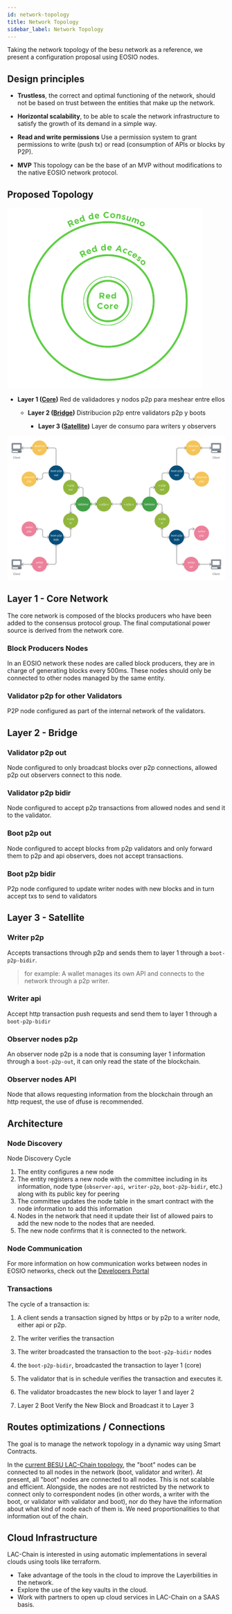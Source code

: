 ```yaml
---
id: network-topology
title: Network Topology
sidebar_label: Network Topology
---
```


Taking the network topology of the besu network as a reference, we present a configuration proposal using EOSIO nodes.

## Design principles
* **Trustless**, the correct and optimal functioning of the network, should not be based on trust between the entities that make up the network.

* **Horizontal scalability**, to be able to scale the network infrastructure to satisfy the growth of its demand in a simple way.

* **Read and write permissions** Use a permission system to grant permissions to write (push tx) or read (consumption of APIs or blocks by P2P).

* **MVP** This topology can be the base of an MVP without modifications to the native EOSIO network protocol.

## Proposed Topology

<img src="/img/diagrams/network-layers.png" alt="Latam Link Blockchain Network" width="450"/>

- **Layer 1 ([Core](/docs/network-topology#Layer-1---core-network))** Red de validadores y nodos p2p para meshear entre ellos

	- **Layer 2 ([Bridge](/docs/network-topology#Layer-2---bridge))** Distribucion p2p entre validators p2p y boots

		- **Layer 3 ([Satellite](/docs/network-topology#layer-3---satellite))** Layer de consumo para writers y observers


![LatamLink Topology](/img/diagrams/network-topology.png)


## Layer 1 - Core Network
The core network is composed of the blocks producers who have been added to the consensus protocol group. The final computational power source is derived from the network core.


### Block Producers Nodes
In an EOSIO network these nodes are called block producers, they are in charge of generating blocks every 500ms. These nodes should only be connected to other nodes managed by the same entity.

### Validator p2p for other Validators
P2P node configured as part of the internal network of the validators.

## Layer 2 - Bridge

### Validator p2p out
Node configured to only broadcast blocks over p2p connections, allowed p2p out observers connect to this node.

### Validator p2p bidir
Node configured to accept p2p transactions from allowed nodes and send it to the validator.

### Boot p2p out
Node configured to accept blocks from p2p validators and only forward them to p2p and api observers, does not accept transactions.

### Boot p2p bidir
P2p node configured to update writer nodes with new blocks and in turn accept txs to send to validators

## Layer 3 - Satellite

### Writer p2p
Accepts transactions through p2p and sends them to layer 1 through a `boot-p2p-bidir`.
> for example: A wallet manages its own API and connects to the network through a p2p writer.

### Writer api
Accept http transaction push requests and send them to layer 1 through a `boot-p2p-bidir`

### Observer nodes p2p
An observer node p2p is a node that is consuming layer 1 information through a `boot-p2p-out`, it can only read the state of the blockchain.

### Observer nodes API
Node that allows requesting information from the blockchain through an http request, the use of dfuse is recommended.

## Architecture


### Node Discovery

Node Discovery Cycle

1. The entity configures a new node
1. The entity registers a new node with the committee including in its information, node type (`observer-api`,` writer-p2p`, `boot-p2p-bidir`, etc.) along with its public key for peering
1. The committee updates the node table in the smart contract with the node information to add this information
1. Nodes in the network that need it update their list of allowed pairs to add the new node to the nodes that are needed.
1. The new node confirms that it is connected to the network.


### Node Communication

For more information on how communication works between nodes in EOSIO networks, check out the [Developers Portal](https://developers.eos.io/welcome/latest/protocol/network_peer_protocol)

### Transactions

The cycle of a transaction is:

1. A client sends a transaction signed by https or by p2p to a writer node, either api or p2p.

1. The writer verifies the transaction

1. The writer broadcasted the transaction to the `boot-p2p-bidir` nodes

1. the `boot-p2p-bidir`, broadcasted the transaction to layer 1 (core)

1. The validator that is in schedule verifies the transaction and executes it.

1. The validator broadcastes the new block to layer 1 and layer 2

1. Layer 2 Boot Verify the New Block and Broadcast it to Layer 3


## Routes optimizations / Connections
The goal is to manage the network topology in a dynamic way using Smart Contracts.

In the [current BESU LAC-Chain topology](https://github.com/lacchain/besu-network/blob/master/TOPOLOGY_AND_ARCHITECTURE.md), the "boot" nodes can be connected to all nodes in the network (boot, validator and writer). At present, all "boot" nodes are connected to all nodes. This is not scalable and efficient. Alongside, the nodes are not restricted by the network to connect only to correspondent nodes (in other words, a writer with the boot, or validator with validator and boot), nor do they have the information about what kind of node each of them is. We need proportionalities to that information out of the chain.

## Cloud Infrastructure

LAC-Chain is interested in using automatic implementations in several clouds using tools like terraform.
- Take advantage of the tools in the cloud to improve the Layerbilities in the network.
- Explore the use of the key vaults in the cloud.
- Work with partners to open up cloud services in LAC-Chain on a SAAS basis.
